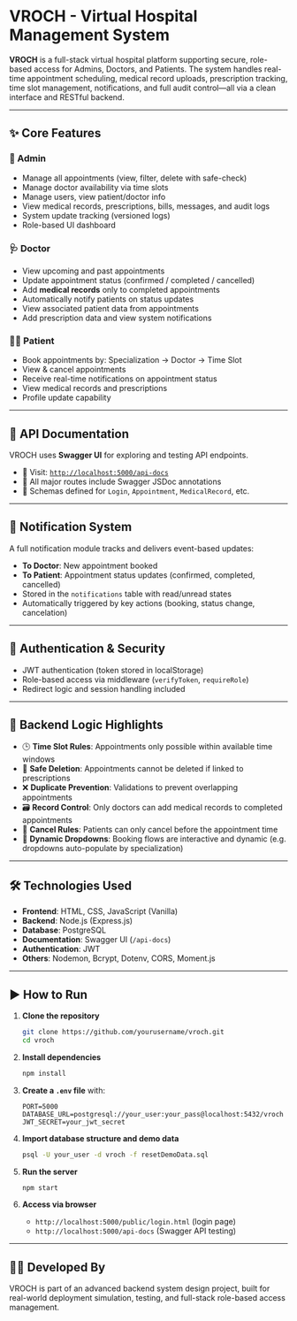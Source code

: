 # VROCH - Virtual Hospital Management System

**VROCH** is a full-stack virtual hospital platform supporting secure, role-based access for Admins, Doctors, and Patients. The system handles real-time appointment scheduling, medical record uploads, prescription tracking, time slot management, notifications, and full audit control—all via a clean interface and RESTful backend.

---

## ✨ Core Features

### 👤 Admin
- Manage all appointments (view, filter, delete with safe-check)
- Manage doctor availability via time slots
- Manage users, view patient/doctor info
- View medical records, prescriptions, bills, messages, and audit logs
- System update tracking (versioned logs)
- Role-based UI dashboard

### 🩺 Doctor
- View upcoming and past appointments
- Update appointment status (confirmed / completed / cancelled)
- Add **medical records** only to completed appointments
- Automatically notify patients on status updates
- View associated patient data from appointments
- Add prescription data and view system notifications

### 🙋‍♀️ Patient
- Book appointments by: Specialization → Doctor → Time Slot
- View & cancel appointments
- Receive real-time notifications on appointment status
- View medical records and prescriptions
- Profile update capability

---

## 🔄 API Documentation

VROCH uses **Swagger UI** for exploring and testing API endpoints.

- 📄 Visit: [`http://localhost:5000/api-docs`](http://localhost:5000/api-docs)
- 🔐 All major routes include Swagger JSDoc annotations
- 📂 Schemas defined for `Login`, `Appointment`, `MedicalRecord`, etc.

---

## 🔔 Notification System

A full notification module tracks and delivers event-based updates:

- **To Doctor**: New appointment booked
- **To Patient**: Appointment status updates (confirmed, completed, cancelled)
- Stored in the `notifications` table with read/unread states
- Automatically triggered by key actions (booking, status change, cancelation)

---

## 🔐 Authentication & Security

- JWT authentication (token stored in localStorage)
- Role-based access via middleware (`verifyToken`, `requireRole`)
- Redirect logic and session handling included

---

## 🧠 Backend Logic Highlights

- 🕒 **Time Slot Rules**: Appointments only possible within available time windows
- 🚫 **Safe Deletion**: Appointments cannot be deleted if linked to prescriptions
- ❌ **Duplicate Prevention**: Validations to prevent overlapping appointments
- 🗃️ **Record Control**: Only doctors can add medical records to completed appointments
- 🛑 **Cancel Rules**: Patients can only cancel before the appointment time
- 🧭 **Dynamic Dropdowns**: Booking flows are interactive and dynamic (e.g. dropdowns auto-populate by specialization)

---

## 🛠 Technologies Used

- **Frontend**: HTML, CSS, JavaScript (Vanilla)
- **Backend**: Node.js (Express.js)
- **Database**: PostgreSQL
- **Documentation**: Swagger UI (`/api-docs`)
- **Authentication**: JWT
- **Others**: Nodemon, Bcrypt, Dotenv, CORS, Moment.js

---

## ▶️ How to Run

1. **Clone the repository**  
   ```bash
   git clone https://github.com/yourusername/vroch.git
   cd vroch
   ```

2. **Install dependencies**  
   ```bash
   npm install
   ```

3. **Create a `.env` file** with:
   ```env
   PORT=5000
   DATABASE_URL=postgresql://your_user:your_pass@localhost:5432/vroch
   JWT_SECRET=your_jwt_secret
   ```

4. **Import database structure and demo data**  
   ```bash
   psql -U your_user -d vroch -f resetDemoData.sql
   ```

5. **Run the server**  
   ```bash
   npm start
   ```

6. **Access via browser**  
   - `http://localhost:5000/public/login.html` (login page)  
   - `http://localhost:5000/api-docs` (Swagger API testing)

---

## 👨‍💻 Developed By

VROCH is part of an advanced backend system design project, built for real-world deployment simulation, testing, and full-stack role-based access management.
